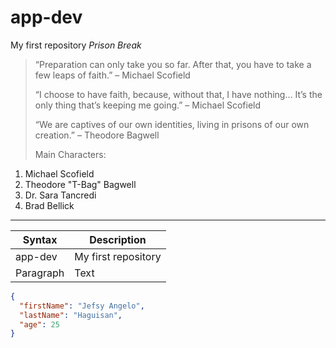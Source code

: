# app-dev
My first repository
<em>Prison Break</em>
>
>“Preparation can only take you so far. After that, you have to take a few leaps of faith.” – Michael Scofield
>
>“I choose to have faith, because, without that, I have nothing… It’s the only thing that’s keeping me going.” – Michael Scofield
>
>“We are captives of our own identities, living in prisons of our own creation.” – Theodore Bagwell
>
>Main Characters:
<ol>
  <li>Michael Scofield</li>
  <li>Theodore "T-Bag" Bagwell</li>
  <li>Dr. Sara Tancredi</li>
  <li>Brad Bellick</li>
</ol>

____________________________________________________________________

| Syntax      | Description |
| ----------- | ----------- |
| app-dev     | My first repository |
| Paragraph   | Text        |

```json
{
  "firstName": "Jefsy Angelo",
  "lastName": "Haguisan",
  "age": 25
}
```

